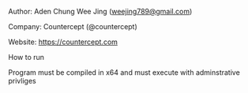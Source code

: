 Author: Aden Chung Wee Jing (weejing789@gmail.com)

Company: Countercept (@countercept)

Website: https://countercept.com


How to run

Program must be compiled in x64 and must execute with adminstrative privliges
